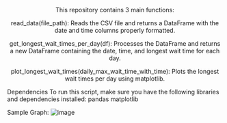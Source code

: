 
<p align="center">
This repository contains 3  main functions:
<p align="center">
read_data(file_path): Reads the CSV file and returns a DataFrame with the date and time columns properly formatted.  
</p>
<p align="center">
get_longest_wait_times_per_day(df): Processes the DataFrame and returns a new DataFrame containing the date, time, and longest wait time for each day.
</p>
<p align="center">
plot_longest_wait_times(daily_max_wait_time_with_time): Plots the longest wait times per day using matplotlib.
</p>


Dependencies
To run this script, make sure you have the following libraries and dependencies installed:
pandas
matplotlib





Sample Graph:
![image](https://github.com/Vi-Data/Function/assets/108215228/440340e0-6b21-4869-bcae-9c034a475e8c)

